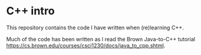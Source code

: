 # C++ intro

This repository contains the code I have written when (re)learning C++.

Much of the code has been written as I read the Brown Java-to-C++ tutorial <https://cs.brown.edu/courses/csci1230/docs/java_to_cpp.shtml>.
